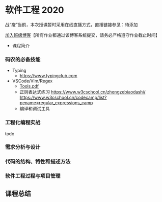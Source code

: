 # 软件工程 2020

战“疫”当前，本次授课暂时采用在线直播方式，直播链接参见：待添加

[加入班级博客]()【所有作业都通过该博客系统提交，请务必严格遵守作业截止时间】

* 课程简介

### 码农的必备技能

* Typing
  * https://www.typingclub.com
* VSCode/Vim/Regex
  * [Tools.pdf](https://github.com/mengning/ase/raw/master/se2019/Tools.pdf)
  * 正则表达式练习 https://www.w3cschool.cn/zhengzebiaodashi/ https://www.w3cschool.cn/codecamp/list?pename=regular_expressions_camp
  * 编译和调试工具

### 工程化编程实战

todo


### 需求分析与设计



### 代码的结构、特性和描述方法



### 软件工程过程与项目管理

## 课程总结

